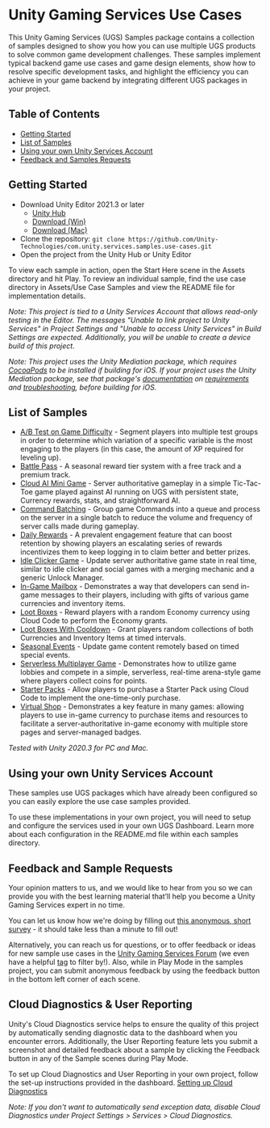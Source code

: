 # Unity Gaming Services Use Cases

This Unity Gaming Services (UGS) Samples package contains a collection of samples designed to show you how you can use multiple UGS products to solve common game development challenges. These samples implement typical backend game use cases and game design elements, show how to resolve specific development tasks, and highlight the efficiency you can achieve in your game backend by integrating different UGS packages in your project.

## Table of Contents

- [Getting Started](#getting-started)
- [List of Samples](#list-of-samples)
- [Using your own Unity Services Account](#using-your-own-unity-services-account)
- [Feedback and Samples Requests](#feedback-and-sample-requests)

## Getting Started

- Download Unity Editor 2021.3 or later
  - [Unity Hub](unityhub://2021.3.32f1/3b9dae9532f5)
  - [Download (Win)](https://download.unity3d.com/download_unity/3b9dae9532f5/UnityDownloadAssistant-2021.3.32f1.exe)
  - [Download (Mac)](https://download.unity3d.com/download_unity/3b9dae9532f5/UnityDownloadAssistant-2021.3.32f1.dmg)
- Clone the repository: `git clone https://github.com/Unity-Technologies/com.unity.services.samples.use-cases.git`
- Open the project from the Unity Hub or Unity Editor

To view each sample in action, open the Start Here scene in the Assets directory and hit Play. To review an individual sample, find the use case directory in Assets/Use Case Samples and view the README file for implementation details.

_Note: This project is tied to a Unity Services Account that allows read-only testing in the Editor. The messages "Unable to link project to Unity Services" in Project Settings and "Unable to access Unity Services" in Build Settings are expected. Additionally, you will be unable to create a device build of this project._

_Note: This project uses the Unity Mediation package, which requires [CocoaPods](https://cocoapods.org/) to be installed if building for iOS. If your project uses the Unity Mediation package, see that package's [documentation](https://docs.unity.com/mediation) on [requirements](https://docs.unity.com/mediation/SDKIntegrationUnityRequirements.html) and [troubleshooting](https://docs.unity.com/mediation/TroubleshootingIntegrationsiOS.html), before building for iOS._

## List of Samples

- [A/B Test on Game Difficulty](Assets/Use%20Case%20Samples/AB%20Test%20Level%20Difficulty/README.md) - Segment players into multiple test groups in order to determine which variation of a specific variable is the most engaging to the players (in this case, the amount of XP required for leveling up).
- [Battle Pass](Assets/Use%20Case%20Samples/Battle%20Pass/README.md) - A seasonal reward tier system with a free track and a premium track.
- [Cloud AI Mini Game](Assets/Use%20Case%20Samples/Cloud%20AI%20Mini%20Game/README.md) - Server authoritative gameplay in a simple Tic-Tac-Toe game played against AI running on UGS with persistent state, Currency rewards, stats, and straightforward AI.
- [Command Batching](Assets/Use%20Case%20Samples/Command%20Batching/README.md) - Group game Commands into a queue and process on the server in a single batch to reduce the volume and frequency of server calls made during gameplay.
- [Daily Rewards](Assets/Use%20Case%20Samples/Daily%20Rewards/README.md) - A prevalent engagement feature that can boost retention by showing players an escalating series of rewards incentivizes them to keep logging in to claim better and better prizes.
- [Idle Clicker Game](Assets/Use%20Case%20Samples/Idle%20Clicker%20Game/README.md) - Update server authoritative game state in real time, similar to idle clicker and social games with a merging mechanic and a generic Unlock Manager.
- [In-Game Mailbox](Assets/Use%20Case%20Samples/In-Game%20Mailbox/README.md) - Demonstrates a way that developers can send in-game messages to their players, including with gifts of various game currencies and inventory items.
- [Loot Boxes](Assets/Use%20Case%20Samples/Loot%20Boxes/README.md) - Reward players with a random Economy currency using Cloud Code to perform the Economy grants.
- [Loot Boxes With Cooldown](Assets/Use%20Case%20Samples/Loot%20Boxes%20With%20Cooldown/README.md) - Grant players random collections of both Currencies and Inventory Items at timed intervals.
- [Seasonal Events](Assets/Use%20Case%20Samples/Seasonal%20Events/README.md) - Update game content remotely based on timed special events.
- [Serverless Multiplayer Game](Assets/Use%20Case%20Samples/Serverless%20Multiplayer%20Game/README.md) - Demonstrates how to utilize game lobbies and compete in a simple, serverless, real-time arena-style game where players collect coins for points.
- [Starter Packs](Assets/Use%20Case%20Samples/Starter%20Pack/README.md) - Allow players to purchase a Starter Pack using Cloud Code to implement the one-time-only purchase.
- [Virtual Shop](Assets/Use%20Case%20Samples/Virtual%20Shop/README.md) - Demonstrates a key feature in many games: allowing players to use in-game currency to purchase items and resources to facilitate a server-authoritative in-game economy with multiple store pages and server-managed badges.

_Tested with Unity 2020.3 for PC and Mac._

## Using your own Unity Services Account

These samples use UGS packages which have already been configured so you can easily explore the use case samples provided.

To use these implementations in your own project, you will need to setup and configure the services used in your own UGS Dashboard. Learn more about each configuration in the README.md file within each samples directory.

## Feedback and Sample Requests

Your opinion matters to us, and we would like to hear from you so we can provide you with the best learning material that’ll help you become a Unity Gaming Services expert in no time.

You can let us know how we're doing by filling out [this anonymous, short survey](https://unitysoftware.co1.qualtrics.com/jfe/form/SV_eE6DomzzTS5YO6a) - it should take less than a minute to fill out!

Alternatively, you can reach us for questions, or to offer feedback or ideas for new sample use cases in the [Unity Gaming Services Forum](https://forum.unity.com/forums/unity-gaming-services-general-discussion.561/) (we even have a helpful [tag](https://forum.unity.com/tags/unity-gaming-services-samples/) to filter by!).
Also, while in Play Mode in the samples project, you can submit anonymous feedback by using the feedback button in the bottom left corner of each scene.

## Cloud Diagnostics & User Reporting

Unity's Cloud Diagnostics service helps to ensure the quality of this project by automatically sending diagnostic data to the dashboard when you encounter errors.
Additionally, the User Reporting feature lets you submit a screenshot and detailed feedback about a sample by clicking the Feedback button in any of the Sample scenes during Play Mode.

To set up Cloud Diagnostics and User Reporting in your own project, follow the set-up instructions provided in the dashboard.
[Setting up Cloud Diagnostics](https://unitytech.github.io/clouddiagnostics/userreporting/UnityCloudDiagnosticsSettingUp.html)

_Note: If you don't want to automatically send exception data, disable Cloud Diagnostics under Project Settings > Services > Cloud Diagnostics._
